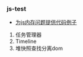 ### js-test

* [为js内存问题提供代码例子](https://github.com/Can-Chen/Basic-knowledge/blob/main/main/js/内存相关.md)

1. 任务管理器
2. Timeline
3. 堆快照查找分离dom 
